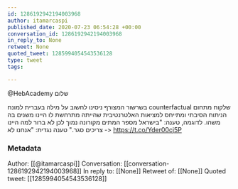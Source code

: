 ```yaml
---
id: 1286192942194003968
author: itamarcaspi
published_date: 2020-07-23 06:54:28 +00:00
conversation_id: 1286192942194003968
in_reply_to: None
retweet: None
quoted_tweet: 1285994054543536128
type: tweet
tags:

---
```


@HebAcademy  שלום

בשרשור המצורף ניסינו לחשוב על מילה בעברית למונח counterfactual שלקוח מתחום הניתוח הסיבתי ומתייחס למציאות האלטרנטיבית שהייתה מתרחשת לו היינו משנים בה משהו. לדוגמה, טענה: "בישראל מספר המתים מקורונה נמוך לכן לא ברור למה היינו צריכים סגר." טענה נגדית: "אנחנו לא -&gt; https://t.co/Yder00cj5P

### Metadata

Author: [[@itamarcaspi]]
Conversation: [[conversation-1286192942194003968]]
In reply to: [[None]]
Retweet of: [[None]]
Quoted tweet: [[1285994054543536128]]
